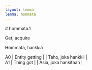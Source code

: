 ```yaml
---
layout: lemma
lemma: hommata
---
```


<div class="sense">
# <span class="sensename">hommata.1</span>

<span class="description">Get, acquire</span>

<span class="description">Hommata, hankkia</span>

A0 | Entity getting |   | Taho, joka hankkii |  
A1 | Thing got |   | Asia, joka hankitaan |  

</div>

